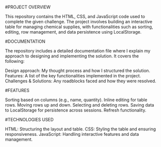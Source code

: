 #PROJECT OVERVIEW

This repository contains the HTML, CSS, and JavaScript code used to complete the given challenge. The project involves building an interactive table for managing chemical supplies, with functionalities such as sorting, editing, row management, and data persistence using LocalStorage.

#DOCUMENTATION

The repository includes a detailed documentation file where I explain my approach to designing and implementing the solution. It covers the following:

Design approach: My thought process and how I structured the solution.
Features: A list of the key functionalities implemented in the project.
Challenges & Solutions: Any roadblocks faced and how they were resolved.

#FEATURES

Sorting based on columns (e.g., name, quantity).
Inline editing for table rows.
Moving rows up and down.
Selecting and deleting rows.
Saving data to LocalStorage for persistence across sessions.
Refresh functionality.

#TECHNOLOGIES USED

HTML: Structuring the layout and table.
CSS: Styling the table and ensuring responsiveness.
JavaScript: Handling interactive features and data management.
